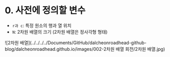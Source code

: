 # 0. 사전에 정의할 변수

- `r과 c`: 특정 원소의 행과 열 위치
- `N`: 2차원 배열의 크기 (2차원 배열은 정사각형 형태) 

![2차원 배열](../../../../Documents/GitHub/dalcheonroadhead-github-blog/dalcheonroadhead.github.io/images/002-2차원 배열 회전/2차원 배열.jpg)